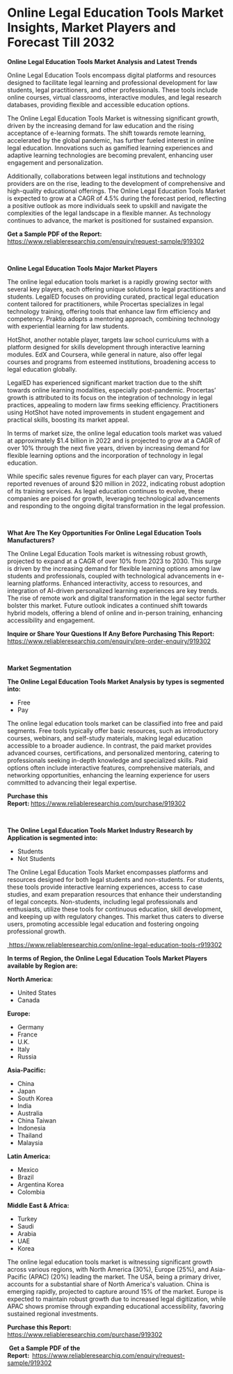 <p><h1>Online Legal Education Tools Market Insights, Market Players and Forecast Till 2032</h1></p><p><strong>Online Legal Education Tools Market Analysis and Latest Trends</strong></p>
<p><p>Online Legal Education Tools encompass digital platforms and resources designed to facilitate legal learning and professional development for law students, legal practitioners, and other professionals. These tools include online courses, virtual classrooms, interactive modules, and legal research databases, providing flexible and accessible education options.</p><p>The Online Legal Education Tools Market is witnessing significant growth, driven by the increasing demand for law education and the rising acceptance of e-learning formats. The shift towards remote learning, accelerated by the global pandemic, has further fueled interest in online legal education. Innovations such as gamified learning experiences and adaptive learning technologies are becoming prevalent, enhancing user engagement and personalization. </p><p>Additionally, collaborations between legal institutions and technology providers are on the rise, leading to the development of comprehensive and high-quality educational offerings. The Online Legal Education Tools Market is expected to grow at a CAGR of 4.5% during the forecast period, reflecting a positive outlook as more individuals seek to upskill and navigate the complexities of the legal landscape in a flexible manner. As technology continues to advance, the market is positioned for sustained expansion.</p></p>
<p><strong>Get a Sample PDF of the Report:&nbsp;</strong> <a href="https://www.reliableresearchiq.com/enquiry/request-sample/919302?utm_campaign=3448&utm_medium=2&utm_source=Github&utm_content=ia&utm_term=18042025&utm_id=online-legal-education-tools">https://www.reliableresearchiq.com/enquiry/request-sample/919302</a></p>
<p>&nbsp;</p>
<p><strong>Online Legal Education Tools Major Market Players</strong></p>
<p><p>The online legal education tools market is a rapidly growing sector with several key players, each offering unique solutions to legal practitioners and students. LegalED focuses on providing curated, practical legal education content tailored for practitioners, while Procertas specializes in legal technology training, offering tools that enhance law firm efficiency and competency. Praktio adopts a mentoring approach, combining technology with experiential learning for law students.</p><p>HotShot, another notable player, targets law school curriculums with a platform designed for skills development through interactive learning modules. EdX and Coursera, while general in nature, also offer legal courses and programs from esteemed institutions, broadening access to legal education globally.</p><p>LegalED has experienced significant market traction due to the shift towards online learning modalities, especially post-pandemic. Procertas’ growth is attributed to its focus on the integration of technology in legal practices, appealing to modern law firms seeking efficiency. Practitioners using HotShot have noted improvements in student engagement and practical skills, boosting its market appeal.</p><p>In terms of market size, the online legal education tools market was valued at approximately $1.4 billion in 2022 and is projected to grow at a CAGR of over 10% through the next five years, driven by increasing demand for flexible learning options and the incorporation of technology in legal education.</p><p>While specific sales revenue figures for each player can vary, Procertas reported revenues of around $20 million in 2022, indicating robust adoption of its training services. As legal education continues to evolve, these companies are poised for growth, leveraging technological advancements and responding to the ongoing digital transformation in the legal profession.</p></p>
<p>&nbsp;</p>
<p><strong>What Are The Key Opportunities For Online Legal Education Tools Manufacturers?</strong></p>
<p><p>The Online Legal Education Tools market is witnessing robust growth, projected to expand at a CAGR of over 10% from 2023 to 2030. This surge is driven by the increasing demand for flexible learning options among law students and professionals, coupled with technological advancements in e-learning platforms. Enhanced interactivity, access to resources, and integration of AI-driven personalized learning experiences are key trends. The rise of remote work and digital transformation in the legal sector further bolster this market. Future outlook indicates a continued shift towards hybrid models, offering a blend of online and in-person training, enhancing accessibility and engagement.</p></p>
<p><strong>Inquire or Share Your Questions If Any Before Purchasing This Report:</strong> <a href="https://www.reliableresearchiq.com/enquiry/pre-order-enquiry/919302?utm_campaign=3448&utm_medium=2&utm_source=Github&utm_content=ia&utm_term=18042025&utm_id=online-legal-education-tools">https://www.reliableresearchiq.com/enquiry/pre-order-enquiry/919302</a></p>
<p>&nbsp;</p>
<p><strong>Market Segmentation</strong></p>
<p><strong>The Online Legal Education Tools Market Analysis by types is segmented into:</strong></p>
<p><ul><li>Free</li><li>Pay</li></ul></p>
<p><p>The online legal education tools market can be classified into free and paid segments. Free tools typically offer basic resources, such as introductory courses, webinars, and self-study materials, making legal education accessible to a broader audience. In contrast, the paid market provides advanced courses, certifications, and personalized mentoring, catering to professionals seeking in-depth knowledge and specialized skills. Paid options often include interactive features, comprehensive materials, and networking opportunities, enhancing the learning experience for users committed to advancing their legal expertise.</p></p>
<p><strong>Purchase this Report:&nbsp;</strong><a href="https://www.reliableresearchiq.com/purchase/919302?utm_campaign=3448&utm_medium=2&utm_source=Github&utm_content=ia&utm_term=18042025&utm_id=online-legal-education-tools">https://www.reliableresearchiq.com/purchase/919302</a></p>
<p>&nbsp;</p>
<p><strong>The Online Legal Education Tools Market Industry Research by Application is segmented into:</strong></p>
<p><ul><li>Students</li><li>Not Students</li></ul></p>
<p><p>The Online Legal Education Tools Market encompasses platforms and resources designed for both legal students and non-students. For students, these tools provide interactive learning experiences, access to case studies, and exam preparation resources that enhance their understanding of legal concepts. Non-students, including legal professionals and enthusiasts, utilize these tools for continuous education, skill development, and keeping up with regulatory changes. This market thus caters to diverse users, promoting accessible legal education and fostering ongoing professional growth.</p></p>
<p><a href="https://www.reliableresearchiq.com/online-legal-education-tools-r919302?utm_campaign=3448&utm_medium=2&utm_source=Github&utm_content=ia&utm_term=18042025&utm_id=online-legal-education-tools">&nbsp;https://www.reliableresearchiq.com/online-legal-education-tools-r919302</a></p>
<p><strong>In terms of Region, the Online Legal Education Tools Market Players available by Region are:</strong></p>
<p>
    <p> <strong> North America: </strong>
        <ul>
            <li>United States</li>
            <li>Canada</li>
        </ul>
        </p> 
    <p> <strong> Europe: </strong>
        <ul>
            <li>Germany</li>
            <li>France</li>
            <li>U.K.</li>
            <li>Italy</li>
            <li>Russia</li>
        </ul>
        </p> 
    <p> <strong> Asia-Pacific: </strong>
        <ul>
            <li>China</li>
            <li>Japan</li>
            <li>South Korea</li>
            <li>India</li>
            <li>Australia</li>
            <li>China Taiwan</li>
            <li>Indonesia</li>
            <li>Thailand</li>
            <li>Malaysia</li>
        </ul>
        </p> 
    <p> <strong> Latin America: </strong>
        <ul>
            <li>Mexico</li>
            <li>Brazil</li>
            <li>Argentina Korea</li>
            <li>Colombia</li>
        </ul>
        </p> 
    <p> <strong> Middle East & Africa: </strong>
        <ul>
            <li>Turkey</li>
            <li>Saudi</li>
            <li>Arabia</li>
            <li>UAE</li>
            <li>Korea</li>
        </ul>
    </p>
    </p>
<p><p>The online legal education tools market is witnessing significant growth across various regions, with North America (30%), Europe (25%), and Asia-Pacific (APAC) (20%) leading the market. The USA, being a primary driver, accounts for a substantial share of North America's valuation. China is emerging rapidly, projected to capture around 15% of the market. Europe is expected to maintain robust growth due to increased legal digitization, while APAC shows promise through expanding educational accessibility, favoring sustained regional investments.</p></p>
<p><strong>Purchase this Report: </strong><a href="https://www.reliableresearchiq.com/purchase/919302?utm_campaign=3448&utm_medium=2&utm_source=Github&utm_content=ia&utm_term=18042025&utm_id=online-legal-education-tools">https://www.reliableresearchiq.com/purchase/919302</a></p>
<p>&nbsp;<strong>Get a Sample PDF of the Report:&nbsp;&nbsp;</strong><a href="https://www.reliableresearchiq.com/enquiry/request-sample/919302?utm_campaign=3448&utm_medium=2&utm_source=Github&utm_content=ia&utm_term=18042025&utm_id=online-legal-education-tools">https://www.reliableresearchiq.com/enquiry/request-sample/919302</a></p>
<p><strong></strong></p>
<p><p></p><p></p><p></p></p>